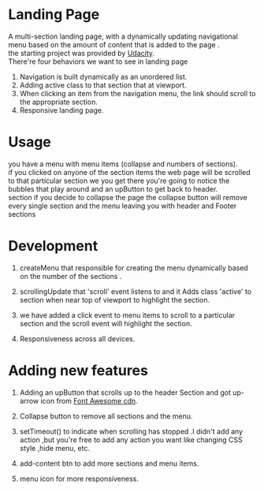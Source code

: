 # Landing Page

A multi-section landing page, with a dynamically updating navigational menu based on the amount of content that is added to the page .\
the starting project was provided by [Udacity](https://github.com/udacity/fend/tree/refresh-2019/projects/landing-page).\
There're four behaviors we want to see in landing page
1. Navigation is built dynamically as an unordered list.
2. Adding active class to that section that at viewport.
3. When clicking an item from the navigation menu, the link should scroll to the appropriate section.
4. Responsive landing page.
# Usage
you have a menu with menu items (collapse and numbers of sections).\
if you clicked on anyone of the section items the web page will be scrolled to that particular section
we you get there you're going to notice the bubbles that play around and an upButton to get back to header.\
section if you decide to collapse the page the collapse button will remove every single section and the menu leaving you with header and Footer sections  
# Development

1. createMenu that responsible for creating the menu dynamically based on the number of the sections .

2. scrollingUpdate that 'scroll' event listens to and it Adds class 'active' to section when near top of viewport to highlight the section.

3. we have added a click event to menu items to scroll to a particular section and the scroll event will highlight the section.

4. Responsiveness across all devices.

# Adding new features

1. Adding an upButton that scrolls up to the header Section and got up-arrow icon from [Font Awesome cdn](https://cdnjs.com/libraries/font-awesome).

2. Collapse button to remove all sections and the menu.

3. setTimeout() to indicate when scrolling has stopped .I didn't add any action ,but you're free to add any action you want like changing CSS style ,hide menu, etc.

4. add-content btn to add more sections and menu items.

5. menu icon for more responsiveness.
